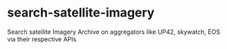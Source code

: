 # search-satellite-imagery
Search satellite Imagery Archive on aggregators like UP42, skywatch, EOS via their respective APIs
